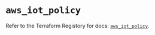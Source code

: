 # `aws_iot_policy`

Refer to the Terraform Registory for docs: [`aws_iot_policy`](https://registry.terraform.io/providers/hashicorp/aws/4.67.0/docs/resources/iot_policy).
